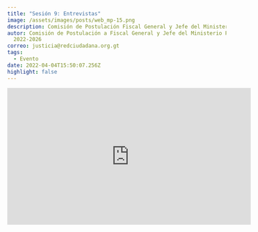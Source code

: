 ```yaml
---
title: "Sesión 9: Entrevistas"
image: /assets/images/posts/web_mp-15.png
description: Comisión de Postulación Fiscal General y Jefe del Ministerio Público
autor: Comisión de Postulación a Fiscal General y Jefe del Ministerio Público
  2022-2026
correo: justicia@redciudadana.org.gt
tags:
  - Evento
date: 2022-04-04T15:50:07.256Z
highlight: false
---
```

<iframe width="560" height="315" src="https://www.youtube.com/embed/NzNvP3via-Y" title="YouTube video player" frameborder="0" allow="accelerometer; autoplay; clipboard-write; encrypted-media; gyroscope; picture-in-picture" allowfullscreen></iframe>